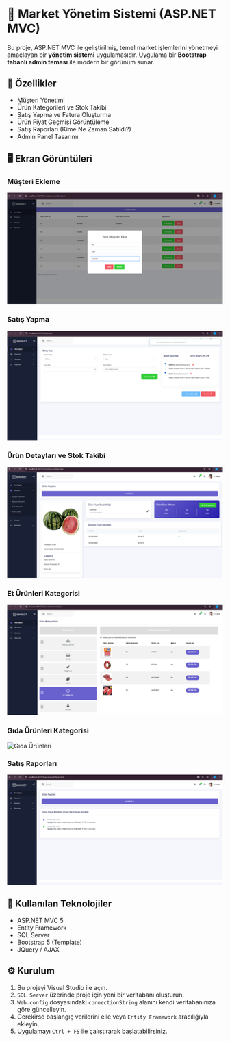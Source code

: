# 🛒 Market Yönetim Sistemi (ASP.NET MVC)

Bu proje, ASP.NET MVC ile geliştirilmiş, temel market işlemlerini yönetmeyi amaçlayan bir **yönetim sistemi** uygulamasıdır. Uygulama bir **Bootstrap tabanlı admin teması** ile modern bir görünüm sunar.

## 🚀 Özellikler

- Müşteri Yönetimi
- Ürün Kategorileri ve Stok Takibi
- Satış Yapma ve Fatura Oluşturma
- Ürün Fiyat Geçmişi Görüntüleme
- Satış Raporları (Kime Ne Zaman Satıldı?)
- Admin Panel Tasarımı

## 🖥️ Ekran Görüntüleri

### Müşteri Ekleme
![Müşteri Ekleme](https://github.com/iamsenanur/SN_MarketRepo/raw/main/musteriEkle.png)

### Satış Yapma
![Satış Yap](https://github.com/iamsenanur/SN_MarketRepo/raw/main/satisYap.png)

### Ürün Detayları ve Stok Takibi
![Ürün Yönetimi](https://github.com/iamsenanur/SN_MarketRepo/raw/main/urunDetaylariveStokTakibi.png)

### Et Ürünleri Kategorisi
![Et Ürünleri](https://github.com/iamsenanur/SN_MarketRepo/raw/main/etUrunleriKategorisi.png)

### Gıda Ürünleri Kategorisi
![Gıda Ürünleri](https://github.com/iamsenanur/SN_MarketRepo/raw/main/gıdaUrunleriKategorisi.png)

### Satış Raporları
![Satış Raporları](https://github.com/iamsenanur/SN_MarketRepo/raw/main/satisRaporlari.png)

## 🧰 Kullanılan Teknolojiler

- ASP.NET MVC 5
- Entity Framework
- SQL Server
- Bootstrap 5 (Template)
- JQuery / AJAX

## ⚙️ Kurulum

1. Bu projeyi Visual Studio ile açın.
2. `SQL Server` üzerinde proje için yeni bir veritabanı oluşturun.
3. `Web.config` dosyasındaki `connectionString` alanını kendi veritabanınıza göre güncelleyin.
4. Gerekirse başlangıç verilerini elle veya `Entity Framework` aracılığıyla ekleyin.
5. Uygulamayı `Ctrl + F5` ile çalıştırarak başlatabilirsiniz.

